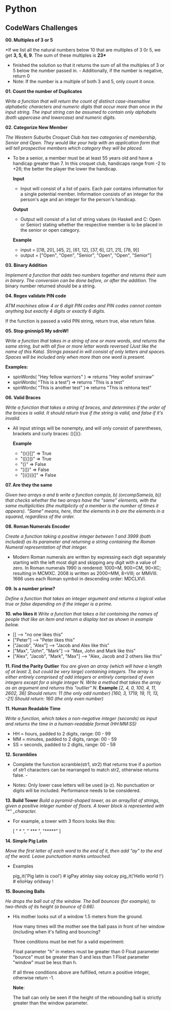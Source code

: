 # Python

## CodeWars Challenges

**00. Multiples of 3 or 5**

\*If we list all the natural numbers below 10 that are multiples of 3 0r 5, we get **3, 5, 6, 9**. The sum of these multiples is **23\***

- finished the solution so that it returns the sum of all the multiples of 3 or 5 below the number passed in. - Additionally, if the number is negative, return 0
- Note: If the number is a multiple of both 3 and 5, only count it once.

**01. Count the number of Duplicates**

_Write a function that will return the count of distinct case-insensitive alphabetic characters and numeric digits that occur more than once in the input string. The input string can be assumed to contain only alphabets (both uppercase and lowercase) and numeric digits._

**02. Categorize New Member**

_The Western Suburbs Croquet Club has two categories of membership, Senior and Open. They would like your help with an application form that will tell prospective members which category they will be placed._

- To be a senior, a member must be at least 55 years old and have a handicap greater than 7. In this croquet club, handicaps range from -2 to +26; the better the player the lower the handicap.

  **Input**

  - Input will consist of a list of pairs. Each pair contains information for a single potential member. Information consists of an integer for the person's age and an integer for the person's handicap.

  **Output**

  - Output will consist of a list of string values (in Haskell and C: Open or Senior) stating whether the respective member is to be placed in the senior or open category.

  **Example**

  - input = [[18, 20], [45, 2], [61, 12], [37, 6], [21, 21], [78, 9]]
  - output = ["Open", "Open", "Senior", "Open", "Open", "Senior"]

**03. Binary Addition**

_Implement a function that adds two numbers together and returns their sum in binary. The conversion can be done before, or after the addition._
The binary number returned should be a string.

**04. Regex validate PIN code**

_ATM machines allow 4 or 6 digit PIN codes and PIN codes cannot contain anything but exactly 4 digits or exactly 6 digits._

If the function is passed a valid PIN string, return true, else return false.

**05. Stop gninnipS My sdroW!**

_Write a function that takes in a string of one or more words, and returns the same string, but with all five or more letter words reversed (Just like the name of this Kata). Strings passed in will consist of only letters and spaces. Spaces will be included only when more than one word is present._

**Examples:**

- spinWords( "Hey fellow warriors" ) => returns "Hey wollef sroirraw"
- spinWords( "This is a test") => returns "This is a test"
- spinWords( "This is another test" )=> returns "This is rehtona test"

**06. Valid Braces**

_Write a function that takes a string of braces, and determines if the order of the braces is valid. It should return true if the string is valid, and false if it's invalid._

- All input strings will be nonempty, and will only consist of parentheses, brackets and curly braces: ()[]{}.

  **Example**

  - "(){}[]" => True
  - "([{}])" => True
  - "(}" => False
  - "[(])" => False
  - "[({})](]" => False

**07. Are they the same**

_Given two arrays a and b write a function comp(a, b) (orcompSame(a, b)) that checks whether the two arrays have the "same" elements, with the same multiplicities (the multiplicity of a member is the number of times it appears). "Same" means, here, that the elements in b are the elements in a squared, regardless of the order._

**08. Roman Numerals Encoder**

_Create a function taking a positive integer between 1 and 3999 (both included) as its parameter and returning a string containing the Roman Numeral representation of that integer._

- Modern Roman numerals are written by expressing each digit separately starting with the left most digit and skipping any digit with a value of zero. In Roman numerals 1990 is rendered: 1000=M, 900=CM, 90=XC; resulting in MCMXC. 2008 is written as 2000=MM, 8=VIII; or MMVIII. 1666 uses each Roman symbol in descending order: MDCLXVI.

**09. Is a number prime?**

_Define a function that takes an integer argument and returns a logical value true or false depending on if the integer is a prime._

**10. who likes it**
_Write a function that takes a list containing the names of people that like an item and return a display text as shown in example below._

- [] --> "no one likes this"
- ["Peter"] --> "Peter likes this"
- ["Jacob", "Alex"] --> "Jacob and Alex like this"
- ["Max", "John", "Mark"] --> "Max, John and Mark like this"
- ["Alex", "Jacob", "Mark", "Max"] --> "Alex, Jacob and 2 others like this"

**11. Find the Parity Outlier**
_You are given an array (which will have a length of at least 3, but could be very large) containing integers. The array is either entirely comprised of odd integers or entirely comprised of even integers except for a single integer N. Write a method that takes the array as an argument and returns this "outlier" N._
**Example**
_[2, 4, 0, 100, 4, 11, 2602, 36]_
_Should return: 11 (the only odd number)_
_[160, 3, 1719, 19, 11, 13, -21]_
_Should return: 160 (the only even number)_

**11. Human Readable Time**

_Write a function, which takes a non-negative integer (seconds) as input and returns the time in a human-readable format (HH:MM:SS)_

- HH = hours, padded to 2 digits, range: 00 - 99
- MM = minutes, padded to 2 digits, range: 00 - 59
- SS = seconds, padded to 2 digits, range: 00 - 59

**12. Scramblies**

- Complete the function scramble(str1, str2) that returns true if a portion of str1 characters can be rearranged to match str2, otherwise returns false. -

- Notes:
  Only lower case letters will be used (a-z). No punctuation or digits will be included.
  Performance needs to be considered.

**13. Build Tower**
_Build a pyramid-shaped tower, as an array/list of strings, given a positive integer number of floors. A tower block is represented with "\*" \_character._

- For example, a tower with 3 floors looks like this:

  [
  " * ",
  " *** ",
  "*****"
  ]

**14. Simple Pig Latin**

_Move the first letter of each word to the end of it, then add "ay" to the end of the word. Leave punctuation marks untouched._

- Examples

  pig_it('Pig latin is cool') # igPay atinlay siay oolcay
  pig_it('Hello world !') # elloHay orldway !

**15. Bouncing Balls**

_He drops the ball out of the window. The ball bounces (for example), to two-thirds of its height (a bounce of 0.66)._

- His mother looks out of a window 1.5 meters from the ground.

  How many times will the mother see the ball pass in front of her window (including when it's falling and bouncing?

  Three conditions must be met for a valid experiment:

  Float parameter "h" in meters must be greater than 0
  Float parameter "bounce" must be greater than 0 and less than 1
  Float parameter "window" must be less than h.

  If all three conditions above are fulfilled, return a positive integer, otherwise return -1.

  **Note**:

  The ball can only be seen if the height of the rebounding ball is strictly greater than the window parameter.
